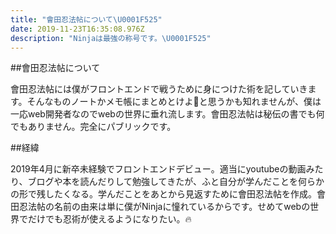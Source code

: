 ```yaml
---
title: "會田忍法帖について\U0001F525"
date: 2019-11-23T16:35:08.976Z
description: "Ninjaは最強の称号です。\U0001F525"
---
```

\##會田忍法帖について

會田忍法帖には僕がフロントエンドで戦うために身につけた術を記していきます。そんなものノートかメモ帳にまとめとけよと思うかも知れませんが、僕は一応web開発者なのでwebの世界に垂れ流します。會田忍法帖は秘伝の書でも何でもありません。完全にパブリックです。

\##経緯

2019年4月に新卒未経験でフロントエンドデビュー。適当にyoutubeの動画みたり、ブログや本を読んだりして勉強してきたが、ふと自分が学んだことを何らかの形で残したくなる。学んだことをあとから見返すために會田忍法帖を作成。會田忍法帖の名前の由来は単に僕がNinjaに憧れているからです。せめてwebの世界でだけでも忍術が使えるようになりたい。🔥
